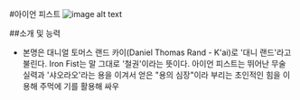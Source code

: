 #아이언 피스트
![image alt text](https://image-proxy.namuwikiusercontent.com/r/https%3A%2F%2Fnothingbutcomics.files.wordpress.com%2F2015%2F08%2Fironfist70scostume.jpeg)

##소개 및 능력
- 본명은 대니얼 토머스 랜드 카이(Daniel Thomas Rand - K'ai)로 '대니 랜드'라고 불린다. Iron Fist는 말 그대로 '철권'이라는 뜻이다. 아이언 피스트는 뛰어난 무술 실력과 '샤오라오'라는 용을 이겨서 얻은 "용의 심장"이라 부리는 초인적인 힘을 이용해 주먹에 기를 활용해 싸우